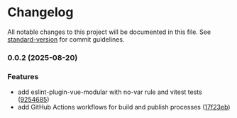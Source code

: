 # Changelog

All notable changes to this project will be documented in this file. See [standard-version](https://github.com/conventional-changelog/standard-version) for commit guidelines.

### 0.0.2 (2025-08-20)

### Features

* add eslint-plugin-vue-modular with no-var rule and vitest tests ([9254685](https://github.com/andrewmolyuk/eslint-plugin-vue-modular/commit/925468588af4ec729976d92a3ce1b00fd5e889cf))
* add GitHub Actions workflows for build and publish processes ([17f23eb](https://github.com/andrewmolyuk/eslint-plugin-vue-modular/commit/17f23eb99988fde5aaa8137d0a5eabe34a45f96e))
